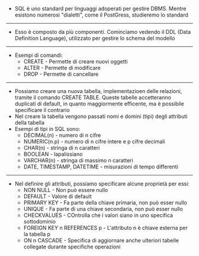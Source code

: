 * SQL è uno standard per linguaggi adoperati per gestire DBMS. Mentre esistono numerosi "dialetti", come il PostGress, studieremo lo standard
---
* Esso è composto da più componenti. Cominciamo vedendo il DDL (Data Definition Language), utilizzato per gestire lo schema del modello
---
* Esempi di comandi:
	* CREATE - Permette di creare nuovi oggetti
	* ALTER - Permette di modificare 
	* DROP - Permette di cancellare
---
* Possiamo creare una nuova tabella, implementazioen delle relazioni, tramite il comando CREATE TABLE. Queste tabelle accetteranno duplicati di default, in quanto maggiormente efficente, ma è possibile specificare il contrario
* Nel creare la tabella vengono passati nomi e domini (tipi) degli attributi della tabella
* Esempi di tipi in SQL sono:
	* DECIMAL(n) - numero di n cifre
	* NUMERIC(n.p) - numero di n cifre intere e p cifre decimali
	* CHAR(n) - stringa di n caratteri
	* BOOLEAN - lapalissiano
	* VARCHAR(n) - stringa di massimo n caratteri
	* DATE, TIMESTAMP, DATETIME - misurazioni di tempo differenti
---
* Nel definire gli attributi, possiamo specificare alcune proprietà per essi:
	* NON NULL - Non può essere nullo
	* DEFAULT - Valore di default
	* PRIMARY KEY - Fa parte della chiave primaria, non può esser nullo
	* UNIQUE - Fa parte di una chiave secondaria, non può esser nullo
	* CHECKVALUES - COntrolla che i valori siano in uno specifica sottodominio
	* FOREIGN KEY n REFERENCES p - L'attributo n è chiave esterna per la tabella p
	* ON n CASCADE - Specifica di aggiornare anche ulteriori tabelle collegate durante specifiche operazioni